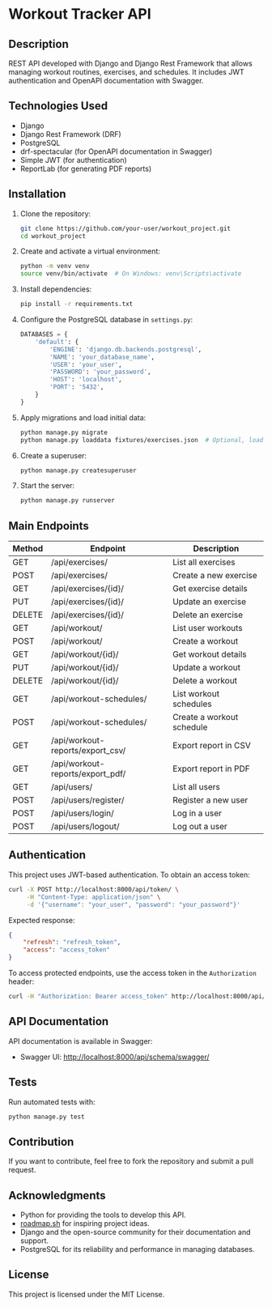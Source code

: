 # Workout Tracker API

## Description
REST API developed with Django and Django Rest Framework that allows managing workout routines, exercises, and schedules.
It includes JWT authentication and OpenAPI documentation with Swagger.

## Technologies Used
- Django
- Django Rest Framework (DRF)
- PostgreSQL
- drf-spectacular (for OpenAPI documentation in Swagger)
- Simple JWT (for authentication)
- ReportLab (for generating PDF reports)

## Installation

1. Clone the repository:
    ```bash
    git clone https://github.com/your-user/workout_project.git
    cd workout_project
    ```

2. Create and activate a virtual environment:
    ```bash
    python -m venv venv
    source venv/bin/activate  # On Windows: venv\Scripts\activate
    ```

3. Install dependencies:
    ```bash
    pip install -r requirements.txt
    ```

4. Configure the PostgreSQL database in `settings.py`:
    ```python
    DATABASES = {
        'default': {
            'ENGINE': 'django.db.backends.postgresql',
            'NAME': 'your_database_name',
            'USER': 'your_user',
            'PASSWORD': 'your_password',
            'HOST': 'localhost',
            'PORT': '5432',
        }
    }
    ```

5. Apply migrations and load initial data:
    ```bash
    python manage.py migrate
    python manage.py loaddata fixtures/exercises.json  # Optional, loads predefined exercises
    ```

6. Create a superuser:
    ```bash
    python manage.py createsuperuser
    ```

7. Start the server:
    ```bash
    python manage.py runserver
    ```

## Main Endpoints

| Method  | Endpoint                        | Description                          |
|---------|--------------------------------|--------------------------------------|
| GET     | /api/exercises/                | List all exercises                  |
| POST    | /api/exercises/                | Create a new exercise               |
| GET     | /api/exercises/{id}/           | Get exercise details                |
| PUT     | /api/exercises/{id}/           | Update an exercise                  |
| DELETE  | /api/exercises/{id}/           | Delete an exercise                  |
| GET     | /api/workout/                  | List user workouts                  |
| POST    | /api/workout/                  | Create a workout                    |
| GET     | /api/workout/{id}/             | Get workout details                 |
| PUT     | /api/workout/{id}/             | Update a workout                    |
| DELETE  | /api/workout/{id}/             | Delete a workout                    |
| GET     | /api/workout-schedules/        | List workout schedules              |
| POST    | /api/workout-schedules/        | Create a workout schedule           |
| GET     | /api/workout-reports/export_csv/ | Export report in CSV               |
| GET     | /api/workout-reports/export_pdf/ | Export report in PDF               |
| GET     | /api/users/                    | List all users                      |
| POST    | /api/users/register/           | Register a new user                 |
| POST    | /api/users/login/           | Log in a user                 |
| POST    | /api/users/logout/           | Log out a user                 |

                     

## Authentication

This project uses JWT-based authentication. To obtain an access token:

```bash
curl -X POST http://localhost:8000/api/token/ \
     -H "Content-Type: application/json" \
     -d '{"username": "your_user", "password": "your_password"}'
```

Expected response:
```json
{
    "refresh": "refresh_token",
    "access": "access_token"
}
```

To access protected endpoints, use the access token in the `Authorization` header:
```bash
curl -H "Authorization: Bearer access_token" http://localhost:8000/api/exercises/
```

## API Documentation
API documentation is available in Swagger:
- Swagger UI: [http://localhost:8000/api/schema/swagger/](http://localhost:8000/api/schema/swagger/)

## Tests
Run automated tests with:
```bash
python manage.py test
```

## Contribution
If you want to contribute, feel free to fork the repository and submit a pull request.

## Acknowledgments
- Python for providing the tools to develop this API.
- [roadmap.sh](https://roadmap.sh/projects/fitness-workout-tracker) for inspiring project ideas.
- Django and the open-source community for their documentation and support.
- PostgreSQL for its reliability and performance in managing databases.

## License
This project is licensed under the MIT License.

